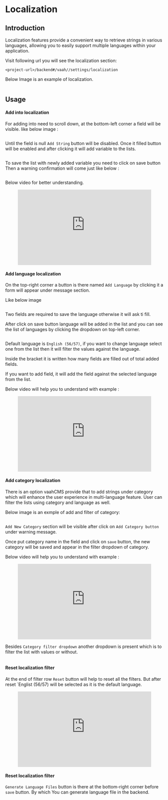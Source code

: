 # Localization

[comment]: <> ([[toc]])

## Introduction

Localization features provide a convenient way to retrieve strings in various languages, allowing you to easily support multiple languages within your application.

Visit following url you will see the localization section:
```
<project-url>/backend#/vaah//settings/localization
```
Below Image is an example of localization.

<img :src="$withBase('/images/localization-setting-1.png')">

## Usage

#### Add into localization

For adding into need to scroll down, at the bottom-left corner a field will be visible.
like below image :

<img :src="$withBase('/images/localization-setting-2.png')">

Until the field is null ```Add String``` button will be disabled. Once it filled button will be enabled and after clicking it will add variable to the lists.

<img :src="$withBase('/images/localization-setting-3.png')">

To save the list with newly added variable you need to click on save button
Then a warning confirmation will come just like below :

<img :src="$withBase('/images/localization-setting-4.png')">

Below video for better understanding.

<figure>
  <iframe src="https://drive.google.com/file/d/1tx9R-WuwP9oDmfpCMeixezKU26KYeObd/view?usp=share_link" frameborder="0" allowfullscreen="true" style="width: 100%; aspect-ratio: 16/9;"> </iframe>
</figure>



#### Add language localization

On the top-right corner a button is there named `Add Language` by clicking it a form will appear under message section.

Like below image

<img :src="$withBase('/images/localization-setting-5.png')">

Two fields are required to save the language otherwise it will ask ti fill.

After click on save button language will be added in the list and you can see the list of languages by clicking the dropdown on top-left corner.

<img :src="$withBase('/images/localization-setting-6.png')">

Default language is `English (56/57)`, if you want to change language select one from the list then it will filter the values against the language.

Inside the bracket it is written how many fields are filled out of total added fields.

If you want to add field, it will add the field against the selected language from the list.

Below video will help you to understand with example :

<figure>
  <iframe src="https://drive.google.com/file/d/1tx9R-WuwP9oDmfpCMeixezKU26KYeObd/view?usp=share_link" frameborder="0" allowfullscreen="true" style="width: 100%; aspect-ratio: 16/9;"> </iframe>
</figure>

#### Add category localization
There is an option vaahCMS provide that to add strings under category which will enhance the user experience in multi-language feature.
User can filter the lists using category and language as well.

Below image is an exmple of add and filter of category:

<img :src="$withBase('/images/localization-setting-7.png')">

`Add New Category` section will be visible after click on `Add Category button` under warning message.

Once put category name in the field and click on `save` button, the new category will be saved and appear in the filter dropdown of category.

Below video will help you to understand with example :

<figure>
  <iframe src="https://drive.google.com/file/d/1tx9R-WuwP9oDmfpCMeixezKU26KYeObd/view?usp=share_link" frameborder="0" allowfullscreen="true" style="width: 100%; aspect-ratio: 16/9;"> </iframe>
</figure>

Besides `Category filter dropdown` another dropdown is present which is to filter the list with values or without.

<img :src="$withBase('/images/localization-setting-8.png')">

#### Reset localization filter

At the end of filter row `Reset` button will help to reset all the filters. But after reset `Englist (56/57) will be selected as it is the default language.

<figure>
  <iframe src="https://drive.google.com/file/d/1tx9R-WuwP9oDmfpCMeixezKU26KYeObd/view?usp=share_link" frameborder="0" allowfullscreen="true" style="width: 100%; aspect-ratio: 16/9;"> </iframe>
</figure>

#### Reset localization filter
`Generate Language Files` button is there at the bottom-right corner before `save` button. By which You can generate language file in the backend.

<img :src="$withBase('/images/localization-setting-9.png')">













